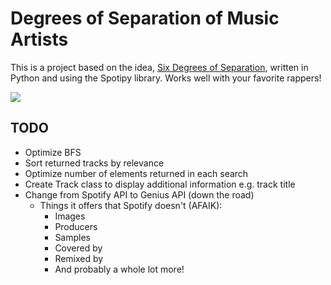 # Degrees of Separation of Music Artists

This is a project based on the idea, <a href="https://en.wikipedia.org/wiki/Six_degrees_of_separation">Six Degrees of Separation</a>, written
in Python and using the Spotipy library. Works well with your favorite rappers!

![](https://media.giphy.com/media/7prA745iHHzgY/giphy.gif)

## TODO
- Optimize BFS
- Sort returned tracks by relevance
- Optimize number of elements returned in each search
- Create Track class to display additional information e.g. track title
- Change from Spotify API to Genius API (down the road)
    - Things it offers that Spotify doesn't (AFAIK):
        - Images
        - Producers
        - Samples
        - Covered by
        - Remixed by
        - And probably a whole lot more!